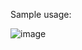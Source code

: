 Sample usage:

![image](https://github.com/dicagno/aem-edge-delivery-detector-ext/assets/5924009/4a6d4ab6-9542-4bc4-bf3c-ef7115c123ca)
